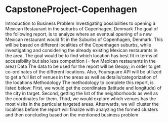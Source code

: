 # CapstoneProject-Copenhagen

Introduction to Business Problem
Investigating possibilities to opening a Mexican Restaurant in the suburbs of Copenhagen, Denmark
The goal of the following report, is to analyze where an eventual opening of a new Mexican restaurant would fit in the Suburbs of Copenhagen, Denmark. This will be based on different localities of the Copenhagen suburbs, while investigating and considering the already existing Mexican restaurants in the area. The goal would be to find which location has best fit in terms of accessibility but also less competition (= few Mexican restaurants in the area)
Data
The data to be used for the report will be Geopy; in order to get co-ordinates of the different locations. Also, Foursquare API  will be utilized to get a full list of venues in the areas as well as details/categorization of the locations
Methodology
The methodology to complete this report, is listed below:
First, we would get the coordinates (latitude and longitude) of the city in target. Second, getting the list of the neighborhoods as well as the coordinates for them. Third, we would explore which venues has the most visits in the particular targeted areas. Afterwards, we will cluster the localities before the report will finalize with analyzing the formed clusters and then concluding based on the mentioned business problem
